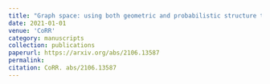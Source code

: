 ```yaml
---
title: "Graph space: using both geometric and probabilistic structure to evaluate statistical graph models"
date: 2021-01-01
venue: 'CoRR'
category: manuscripts
collection: publications
paperurl: https://arxiv.org/abs/2106.13587
permalink: 
citation: CoRR. abs/2106.13587
---
```

